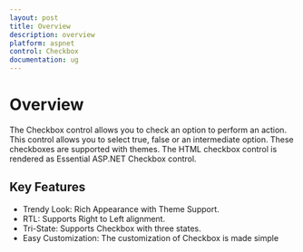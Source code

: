 ```yaml
---
layout: post
title: Overview
description: overview
platform: aspnet
control: Checkbox
documentation: ug
---
```


# Overview

The Checkbox control allows you to check an option to perform an action. This control allows you to select true, false or an intermediate option. These checkboxes are supported with themes. The HTML checkbox control is rendered as Essential ASP.NET Checkbox control.

## Key Features

* Trendy Look: Rich Appearance with Theme Support.
* RTL: Supports Right to Left alignment.
* Tri-State: Supports Checkbox with three states.
* Easy Customization: The customization of Checkbox is made simple
